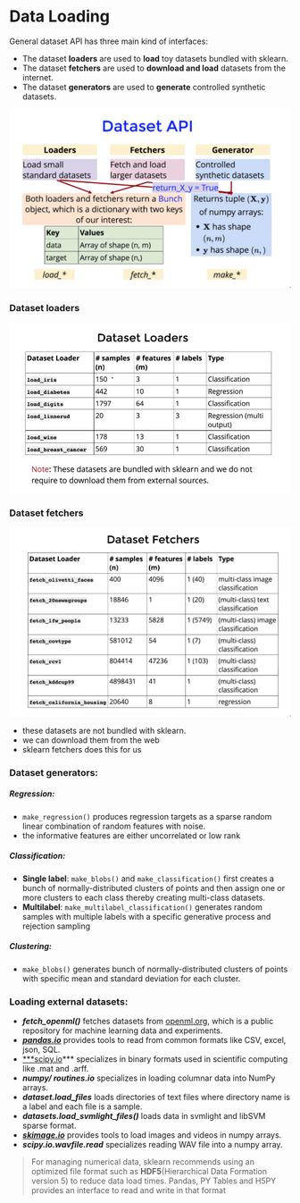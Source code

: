# Data Loading
General dataset API has three main kind of interfaces:
* The dataset **loaders** are used to **load** toy datasets bundled with sklearn.
* The dataset **fetchers** are used to **download and load** datasets from the internet.
* The dataset **generators** are used to **generate** controlled synthetic datasets.

![img](../../static/images/1.png)

### Dataset loaders
![img](../../static/images/2.png)

### Dataset fetchers
![img](../../static/images/3.png)

* these datasets are not bundled with sklearn.
* we can download them from the web
* sklearn fetchers does this for us

### Dataset generators:
##### Regression:
* `make_regression()` produces regression targets as a sparse random linear combination of random features with noise.
* the informative features are either uncorrelated or low rank

##### Classification:
* **Single label**: `make_blobs()` and `make_classification()` first creates a bunch of normally-distributed clusters of points and then assign one or more clusters to each class thereby creating multi-class datasets.
* **Multilabel**: `make_multilabel_classification()` generates random samples with multiple labels with a specific generative process and rejection sampling 

##### Clustering:
* `make_blobs()` generates bunch of normally-distributed clusters of points with specific mean and standard deviation for each cluster.

### Loading external datasets:
- ***fetch_openml()*** fetches datasets from [openml.org](http://openml.org/), which is a public repository for machine learning data and experiments.
- [***pandas.io***](http://pandas.io) provides tools to read from common formats like CSV, excel, json, SQL.
- [***scipy.io](http://scipy.io)*** specializes in binary formats used in scientific computing like .mat and .arff.
- ***numpy/ routines.io*** specializes in loading columnar data into NumPy arrays.
- ***dataset.load_files*** loads directories of text files where directory name is a label and each file is a sample.
- ***datasets.load_svmlight_files()*** loads data in svmlight and libSVM sparse format.
- [***skimage.io***](http://skimage.io/) provides tools to load images and videos in numpy arrays.
- ***scipy.io.wavfile.read*** specializes reading WAV file into a numpy array.


> For managing numerical data, sklearn recommends using an optimized file format such as **HDF5**(Hierarchical Data Formation version 5) to reduce data load times.
> Pandas, PY Tables and H5PY provides an interface to read and write in that format
